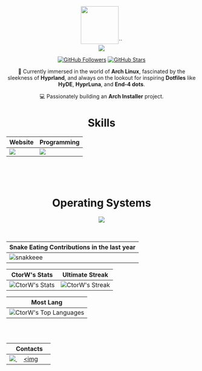 <div align="Center">
<img width="100" src="https://github.com/user-attachments/assets/fae54e71-c962-4868-ad16-f727a0593d00" />``

<div align="center">

<a href="https://github.com/CtorW">
<img src="https://res.cloudinary.com/doublebl/image/upload/v1757898786/fondo_kghvg2.gif" />
</a>

[![GitHub Followers](https://img.shields.io/github/followers/CtorW?label=Follow&style=social)](https://github.com/CtorW)
[![GitHub Stars](https://img.shields.io/github/stars/CtorW?style=social)](https://github.com/CtorW)
</div>


🌱 Currently immersed in the world of **Arch Linux**, fascinated by the sleekness of **Hyprland**, and always on the lookout for inspiring **Dotfiles** like **HyDE**, **HyprLuna**, and **End-4 dots**.

💻 Passionately building an **Arch Installer** project. 


<div align="Center">
<h1>Skills</h1>
</div>

<div align="Center">

| Website | Programming |
| ------------- | ------------- |
| <img src="https://skillicons.dev/icons?i=html,css,js,sass,py"/> | <img src="https://skillicons.dev/icons?i=bash,vscode,vscodium,sublime,github"/> |

</div>

<br>
<br>
<br>

<div align="Center">
<h1>Operating Systems</h1>

<img src="https://skillicons.dev/icons?i=windows,arch,linux,mint,ubuntu"/>

</div>

<br>
<br>

| Snake Eating Contributions in the last year |
| ------------------------------------------|
| ![snakkeee](https://github.com/user-attachments/assets/767354e9-fe1e-4009-b421-2f49388bfda5) | 



<div align="Center">

| CtorW's Stats | Ultimate Streak |
| ------------- | ------------- |
| ![CtorW's Stats](https://github-readme-stats.vercel.app/api?username=CtorW&theme=onedark&show_icons=true&hide_border=true&count_private=true)  | ![CtorW's Streak](https://github-readme-streak-stats.herokuapp.com/?user=CtorW&theme=onedark&hide_border=true) 

| Most Lang |
| ----------|
| ![CtorW's Top Languages](https://github-readme-stats.vercel.app/api/top-langs/?username=CtorW&theme=onedark&show_icons=true&hide_border=true&layout=compact) |


</div>

<br>
<br>

<div align="Center">

|‎ ‎ ‎ ‎ Contacts‎ ‎ ‎ ‎ |
| ----------|
| <a href="mailto:lorenceisidoro@gmail.com"> <img src="https://skillicons.dev/icons?i=gmail"/> </a> ‎ ‎ ‎ ‎  <a href="https://instagram.com/xir.rence"> <img 
